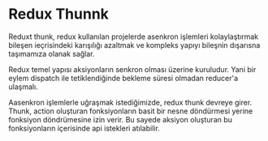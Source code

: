 # Redux Thunnk

Reduxt thunk, redux kullanılan projelerde asenkron işlemleri kolaylaştırmak bileşen ieçrisindeki karışılığı azaltmak ve kompleks yapıyı bileşnin dışarısna taşımamıza olanak sağlar.

Redux temel yapısı aksiyonların senkron olması üzerine kuruludur. Yani bir eylem dispatch ile tetiklendiğinde bekleme süresi olmadan reducer'a ulaşmalı.

Aasenkron işlemlerle uğraşmak istediğimizde, redux thunk devreye girer. Thunk, action oluşturan fonksiyonların basit bir nesne döndürmesi yerine fonksiyon döndrümesine izin verir. Bu sayede aksiyon oluşturan bu fonksiyonların içerisinde api istekleri atılabilir.
